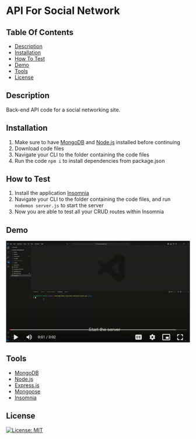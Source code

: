 # API For Social Network

## Table Of Contents
* [Description](#description)
* [Installation](#installation)
* [How To Test](#how-to-test)
* [Demo](#demo)
* [Tools](#tools)
* [License](#license)

## Description
Back-end API code for a social networking site.

## Installation
1. Make sure to have [MongoDB](https://www.mongodb.com/try/download/community) and [Node.js](https://nodejs.org/en) installed before continuing
2. Download code files
3. Navigate your CLI to the folder containing the code files
4. Run the code `npm i` to install dependencies from package.json


## How to Test
1. Install the application [Insomnia](https://insomnia.rest/products/insomnia)
2. Navigate your CLI to the folder containing the code files, and run `nodemon server.js` to start the server
3. Now you are able to test all your CRUD routes within Insomnia

## Demo
[![thumbnail of video walkthrough](./assets/social-api-thumb.png)](https://drive.google.com/file/d/1rqG_zqOedPnsXZZGFMHubFe5LQTZs7C4/view?usp=sharing)

## Tools
* [MongoDB](https://www.mongodb.com/try/download/community)
* [Node.js](https://nodejs.org/en)
* [Express.js](https://expressjs.com/)
* [Mongoose](https://www.npmjs.com/package/mongoose)
* [Insomnia](https://insomnia.rest/products/insomnia)

## License
[![License: MIT](https://img.shields.io/badge/License-MIT-yellow.svg)](https://opensource.org/licenses/MIT)